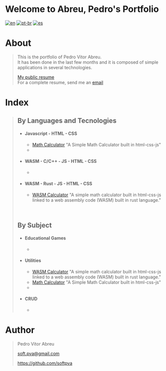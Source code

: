 # **Welcome to Abreu, Pedro's Portfolio** 
[![en](https://img.shields.io/badge/lang-en-red.svg)](./README.md)
[![pt-br](https://img.shields.io/badge/lang-pt--br-green.svg)](./README.pt-br.md)
[![es](https://img.shields.io/badge/lang-es-yellow.svg)](./README.es.md)
  

# About
> This is the portfolio of Pedro Vitor Abreu.  
> It has been done in the last few months and it is composed of simple applications in several technologies.
>
> [My public resume ](https://github.com/softpva/readme/blob/main/curriculum.md)  
> For a complete resume, send me an [email](mailto:soft.pva@gmail.com)
>
 

# Index
> ## **By Languages and Tecnologies**
> * #### Javascript - HTML - CSS 
>   * [Math Calculator](https://github.com/softpva/calculator) "A Simple Math Calculator built in html-css-js"
>   * 
> * #### WASM - C/C++ - JS - HTML - CSS   
>   *
>  
> * #### WASM - Rust - JS - HTML - CSS
>   * [WASM Calculator](https://github.com/softpva/wasm_calculator) "A simple math calculator built in html-css-js linked to a web assembly code (WASM) built in rust language."
>  
> <br/>  
> 
> ## **By Subject**
> * #### Educational Games
>   *
> * #### Utilities
>   * [WASM Calculator](https://github.com/softpva/wasm_calculator) "A simple math calculator built in html-css-js linked to a web assembly code (WASM) built in rust language."
>   * [Math Calculator](https://github.com/softpva/calculator) "A Simple Math Calculator built in html-css-js"
>   *
> * #### CRUD
>   *



# Author
> Pedro Vitor Abreu
>
> <soft.pva@gmail.com>
>
> <https://github.com/softpva>
>






